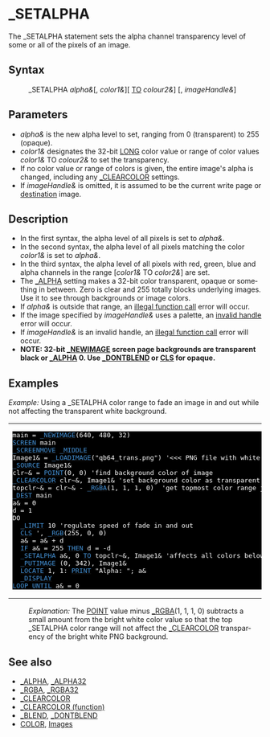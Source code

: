<style>pre.codeide, pre.outputfixed, .outputcrt0 { background-color: #000 !important; color: #FFF !important; }</style><!DOCTYPE html>
<html class="client-nojs" dir="ltr" lang="en">
<head>
<title>_SETALPHA - QB64 Phoenix Edition Wiki</title>
</head>
<body class="mediawiki ltr sitedir-ltr mw-hide-empty-elt ns-0 ns-subject page-SETALPHA rootpage-SETALPHA skin-vector action-view skin-vector-legacy vector-feature-language-in-header-enabled vector-feature-language-in-main-page-header-disabled vector-feature-language-alert-in-sidebar-disabled vector-feature-sticky-header-disabled vector-feature-sticky-header-edit-disabled vector-feature-table-of-contents-disabled vector-feature-visual-enhancement-next-disabled">
<div class="mw-body" id="content" role="main">
<a id="top"></a>
<h1 class="firstHeading mw-first-heading" id="firstHeading">_SETALPHA</h1>
<div class="vector-body" id="bodyContent">
<div class="mw-body-content mw-content-ltr" dir="ltr" id="mw-content-text" lang="en"><div class="mw-parser-output"><p>The <a class="mw-selflink selflink">_SETALPHA</a> statement sets the alpha channel transparency level of some or all of the pixels of an image.
</p>
<h2><span class="mw-headline" id="Syntax">Syntax</span></h2>
<dl><dd><a class="mw-selflink selflink">_SETALPHA</a> <i>alpha&amp;</i>[, <i>color1&amp;</i>][ <a href="TO" title="TO">TO</a> <i>colour2&amp;</i>] [, <i>imageHandle&amp;</i>]</dd></dl>
<p>
</p>
<h2><span class="mw-headline" id="Parameters">Parameters</span></h2>
<ul><li><i>alpha&amp;</i> is the new alpha level to set, ranging from 0 (transparent) to 255 (opaque).</li>
<li><i>color1&amp;</i> designates the 32-bit <a href="LONG" title="LONG">LONG</a> color value or range of color values <i>color1&amp;</i> TO <i>colour2&amp;</i> to set the transparency.</li>
<li>If no color value or range of colors is given, the entire image's alpha is changed, including any <a href="CLEARCOLOR" title="CLEARCOLOR">_CLEARCOLOR</a> settings.</li>
<li>If <i>imageHandle&amp;</i> is omitted, it is assumed to be the current write page or <a href="DEST" title="DEST">destination</a> image.</li></ul>
<p>
</p>
<h2><span class="mw-headline" id="Description">Description</span></h2>
<ul><li>In the first syntax, the alpha level of all pixels is set to <i>alpha&amp;</i>.</li>
<li>In the second syntax, the alpha level of all pixels matching the color <i>color1&amp;</i> is set to <i>alpha&amp;</i>.</li>
<li>In the third syntax, the alpha level of all pixels with red, green, blue and alpha channels in the range [<i>color1&amp;</i> TO <i>color2&amp;</i>] are set.</li>
<li>The <a href="ALPHA" title="ALPHA">_ALPHA</a> setting makes a 32-bit color transparent, opaque or something in between. Zero is clear and 255 totally blocks underlying images. Use it to see through backgrounds or image colors.</li>
<li>If <i>alpha&amp;</i> is outside that range, an <a href="ERROR_Codes" title="ERROR Codes">illegal function call</a> error will occur.</li>
<li>If the image specified by <i>imageHandle&amp;</i> uses a palette, an <a href="ERROR_Codes" title="ERROR Codes">invalid handle</a> error will occur.</li>
<li>If <i>imageHandle&amp;</i> is an invalid handle, an <a href="ERROR_Codes" title="ERROR Codes">illegal function call</a> error will occur.</li>
<li><b>NOTE: 32-bit <a href="NEWIMAGE" title="NEWIMAGE">_NEWIMAGE</a> screen page backgrounds are transparent black or <a href="ALPHA" title="ALPHA">_ALPHA</a> 0. Use <a href="DONTBLEND" title="DONTBLEND">_DONTBLEND</a> or <a href="CLS" title="CLS">CLS</a> for opaque.</b></li></ul>
<p>
</p>
<h2><span class="mw-headline" id="Examples">Examples</span></h2>
<p><i>Example:</i> Using a _SETALPHA color range to fade an image in and out while not affecting the transparent white background.
</p>
<table cellpadding="15px" width="100%">
<tbody><tr>
<td><pre class="codeide">main = <a href="NEWIMAGE" title="NEWIMAGE"><span style="color:#4593D8;">_NEWIMAGE</span></a>(640, 480, 32)
<a href="SCREEN" title="SCREEN"><span style="color:#4593D8;">SCREEN</span></a> main
<a href="SCREENMOVE" title="SCREENMOVE"><span style="color:#4593D8;">_SCREENMOVE</span></a> <a href="SCREENMOVE" title="SCREENMOVE"><span style="color:#4593D8;">_MIDDLE</span></a>
Image1&amp; = <a href="LOADIMAGE" title="LOADIMAGE"><span style="color:#4593D8;">_LOADIMAGE</span></a>("qb64_trans.png") '&lt;&lt;&lt; PNG file with white background to hide
<a href="SOURCE" title="SOURCE"><span style="color:#4593D8;">_SOURCE</span></a> Image1&amp;
clr~&amp; = <a href="POINT" title="POINT"><span style="color:#4593D8;">POINT</span></a>(0, 0) 'find background color of image
<a href="CLEARCOLOR" title="CLEARCOLOR"><span style="color:#4593D8;">_CLEARCOLOR</span></a> clr~&amp;, Image1&amp; 'set background color as transparent
topclr~&amp; = clr~&amp; - <a href="RGBA" title="RGBA"><span style="color:#4593D8;">_RGBA</span></a>(1, 1, 1, 0)  'get topmost color range just below full white
<a href="DEST" title="DEST"><span style="color:#4593D8;">_DEST</span></a> main
a&amp; = 0
d = 1
DO
  <a href="LIMIT" title="LIMIT"><span style="color:#4593D8;">_LIMIT</span></a> 10 'regulate speed of fade in and out
  <a href="CLS" title="CLS"><span style="color:#4593D8;">CLS</span></a> ', <a href="RGB" title="RGB"><span style="color:#4593D8;">_RGB</span></a>(255, 0, 0)
  a&amp; = a&amp; + d
  <a href="IF...THEN" title="IF...THEN"><span style="color:#4593D8;">IF</span></a> a&amp; = 255 <a href="THEN" title="THEN"><span style="color:#4593D8;">THEN</span></a> d = -d
  <a class="mw-selflink selflink"><span style="color:#4593D8;">_SETALPHA</span></a> a&amp;, 0 <a href="TO" title="TO"><span style="color:#4593D8;">TO</span></a> topclr~&amp;, Image1&amp; 'affects all colors below bright white
  <a href="PUTIMAGE" title="PUTIMAGE"><span style="color:#4593D8;">_PUTIMAGE</span></a> (0, 342), Image1&amp;
  <a href="LOCATE" title="LOCATE"><span style="color:#4593D8;">LOCATE</span></a> 1, 1: <a href="PRINT" title="PRINT"><span style="color:#4593D8;">PRINT</span></a> "Alpha: "; a&amp;
  <a href="DISPLAY" title="DISPLAY"><span style="color:#4593D8;">_DISPLAY</span></a>
<a href="LOOP" title="LOOP"><span style="color:#4593D8;">LOOP</span></a> <a href="UNTIL" title="UNTIL"><span style="color:#4593D8;">UNTIL</span></a> a&amp; = 0
</pre>
</td></tr></tbody></table>
<dl><dd><i>Explanation:</i> The <a href="POINT" title="POINT">POINT</a> value minus <a href="RGBA" title="RGBA">_RGBA</a>(1, 1, 1, 0) subtracts a small amount from the bright white color value so that the top <a class="mw-selflink selflink">_SETALPHA</a> color range will not affect the <a href="CLEARCOLOR" title="CLEARCOLOR">_CLEARCOLOR</a> transparency of the bright white PNG background.</dd></dl>
<p>
</p>
<h2><span class="mw-headline" id="See_also">See also</span></h2>
<ul><li><a href="ALPHA" title="ALPHA">_ALPHA</a>, <a href="ALPHA32" title="ALPHA32">_ALPHA32</a></li>
<li><a href="RGBA" title="RGBA">_RGBA</a>, <a href="RGBA32" title="RGBA32">_RGBA32</a></li>
<li><a href="CLEARCOLOR" title="CLEARCOLOR">_CLEARCOLOR</a></li>
<li><a href="CLEARCOLOR_(function)" title="CLEARCOLOR (function)">_CLEARCOLOR (function)</a></li>
<li><a href="BLEND" title="BLEND">_BLEND</a>, <a href="DONTBLEND" title="DONTBLEND">_DONTBLEND</a></li>
<li><a href="COLOR" title="COLOR">COLOR</a>, <a href="Images" title="Images">Images</a></li></ul>
<p>
</p>
<!-- 
NewPP limit report
Cached time: 20240715062448
Cache expiry: 86400
Reduced expiry: false
Complications: [show‐toc]
CPU time usage: 0.046 seconds
Real time usage: 0.068 seconds
Preprocessor visited node count: 253/1000000
Post‐expand include size: 2133/2097152 bytes
Template argument size: 433/2097152 bytes
Highest expansion depth: 3/100
Expensive parser function count: 0/100
Unstrip recursion depth: 0/20
Unstrip post‐expand size: 0/5000000 bytes
-->
<!--
Transclusion expansion time report (%,ms,calls,template)
100.00%   43.863      1 -total
 20.51%    8.997      1 Template:PageSeeAlso
 16.39%    7.189      1 Template:CodeEnd
  9.97%    4.373     23 Template:Cl
  7.52%    3.300      1 Template:PageDescription
  6.95%    3.049      1 Template:PageSyntax
  6.95%    3.048      1 Template:PageNavigation
  6.40%    2.806     17 Template:Parameter
  5.54%    2.428      1 Template:CodeStart
  5.39%    2.363      1 Template:PageExamples
-->
<!-- Saved in parser cache with key qb64pnix_mw19894-mwmb_:pcache:idhash:324-0!canonical and timestamp 20240715062448 and revision id 6531.
 -->
</div>
</div>
</div>
</div>
</body>
</html>